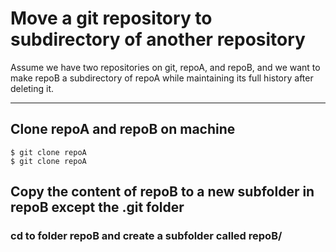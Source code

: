 # Move a git repository to subdirectory of another repository
Assume we have two repositories on git, repoA, and repoB, and we want to make repoB a subdirectory of repoA while maintaining its full history after deleting it.

****
## Clone **repoA** and **repoB** on machine
```
$ git clone repoA
$ git clone repoA
```

## Copy the content of repoB to a new subfolder in repoB except the .git folder
### cd to folder **repoB** and create a subfolder called **repoB/**

